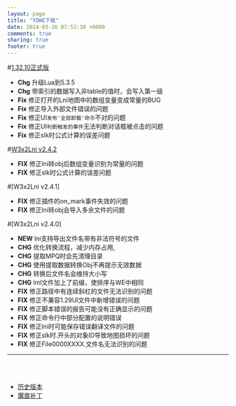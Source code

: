 ```yaml
---
layout: page
title: "YDWE下载"
date: 2014-03-26 07:53:18 +0000
comments: true
sharing: true
footer: true
---
```



#[1.32.10正式版](https://pan.baidu.com/s/10U-RwwQvZt0g88fGiJJgmg)

* **Chg** 升级Lua到5.3.5
* **Chg** 带索引的数据写入非table的值时，会写入第一级
* **Fix** 修正打开的Lni地图中的数组变量变成常量的BUG
* **Fix** 修正导入外部文件错误的问题
* **Fix** 修正UI`发布'全部卸载'命令`不对的问题
* **Fix** 修正UI`判断触发的事件`无法判断对话框被点击的问题
* **Fix** 修正slk时公式计算的误差问题


#[W3x2Lni v2.4.2](https://pan.baidu.com/s/1oQVBAlLm6kOEdXFwifCklA)

* **FIX** 修正lni转obj后数组变量识别为常量的问题
* **FIX** 修正slk时公式计算的误差问题

#[W3x2Lni v2.4.1]

* **FIX** 修正插件的on_mark事件失效的问题
* **FIX** 修正lni转obj会导入多余文件的问题

#[W3x2Lni v2.4.0]

* **NEW** lni支持导出文件名带有非法符号的文件
* **CHG** 优化转换流程，减少内存占用,
* **CHG** 提取MPQ时会先清理目录
* **CHG** 使用提取数据转换Obj不再提示无效数据
* **CHG** 转换后文件名会维持大小写
* **CHG** lml文件加上了前缀，使排序与WE中相同
* **FIX** 修正路径中有连续斜杠的文件无法识别的问题
* **FIX** 修正不兼容1.29UI文件中新增错误的问题
* **FIX** 修正脚本错误的报告可能没有正确显示的问题
* **FIX** 修正命令行中部分配置的说明错误
* **FIX** 修正lni时可能保存错误翻译文件的问题
* **FIX** 修正slk时.开头的对象ID导致地图损坏的问题
* **FIX** 修正File0000XXXX.文件名无法识别的问题

---

<br><br>

* [历史版本](http://pan.baidu.com/share/link?shareid=401650&uk=3389291567)
* [魔兽补丁](http://pan.baidu.com/share/link?shareid=401621&uk=3389291567)
